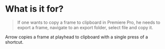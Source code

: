 # What is it for?

> If one wants to copy a frame to clipboard in Premiere Pro, he needs to export a frame, navigate to an export folder, select file and copy it.

Arrow copies a frame at playhead to clipboard with a single press of a shortcut.

